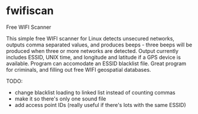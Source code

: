 # fwifiscan
Free WIFI Scanner

This simple free WIFI scanner for Linux detects unsecured networks, outputs comma separated values, and produces beeps - three beeps will be produced when three or more networks are detected. Output currently includes ESSID, UNIX time, and longitude and latitude if a GPS device is available. Program can accomodate an ESSID blacklist file. Great program for criminals, and filling out free WIFI geospatial databases.

TODO:
- change blacklist loading to linked list instead of counting commas
- make it so there's only one sound file
- add access point IDs (really useful if there's lots with the same ESSID)
